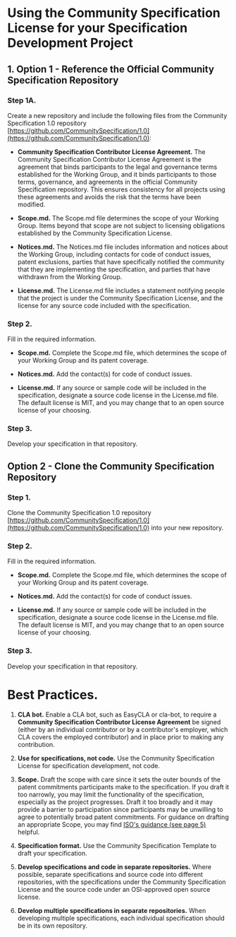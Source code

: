 # Using the Community Specification License for your Specification Development Project

## 1. Option 1 - Reference the Official Community Specification Repository

### Step 1A.

Create a new repository and include the following files from the Community Specification 1.0 repository [https://github.com/CommunitySpecification/1.0](https://github.com/CommunitySpecification/1.0):

- **Community Specification Contributor License Agreement.**  The Community Specification Contributor License Agreement is the agreement that binds participants to the legal and governance terms established for the Working Group, and it binds participants to those terms, governance, and agreements in the official Community Specification repository. This ensures consistency for all projects using these agreements and avoids the risk that the terms have been modified. 

- **Scope.md.**  The Scope.md file determines the scope of your Working Group. Items beyond that scope are not subject to licensing obligations established by the Community Specification License.    

- **Notices.md.**  The Notices.md file includes information and notices about the Working Group, including contacts for code of conduct issues, patent exclusions, parties that have specifically notified the community that they are implementing the specification, and parties that have withdrawn from the Working Group.

- **License.md.**  The License.md file includes a statement notifying people that the project is under the Community Specification License, and the license for any source code included with the specification.

### Step 2.

Fill in the required information.

- **Scope.md.**  Complete the Scope.md file, which determines the scope of your Working Group and its patent coverage.

- **Notices.md.** Add the contact(s) for code of conduct issues.

- **License.md.** If any source or sample code will be included in the specification, designate a source code license in the License.md file. The default license is MIT, and you may change that to an open source license of your choosing.

### Step 3.

Develop your specification in that repository. 

## Option 2 - Clone the Community Specification Repository

### Step 1.

Clone the Community Specification 1.0 repository [https://github.com/CommunitySpecification/1.0](https://github.com/CommunitySpecification/1.0) into your new repository.

### Step 2.

Fill in the required information.

- **Scope.md.**  Complete the Scope.md file, which determines the scope of your Working Group and its patent coverage.

- **Notices.md.** Add the contact(s) for code of conduct issues.

- **License.md.** If any source or sample code will be included in the specification, designate a source code license in the License.md file. The default license is MIT, and you may change that to an open source license of your choosing.

### Step 3.

Develop your specification in that repository. 

# Best Practices.

1. **CLA bot.** Enable a CLA bot, such as EasyCLA or cla-bot, to require a **Community Specification Contributor License Agreement** be signed (either by an individual contributor or by a contributor's employer, which CLA covers the employed contributor) and in place prior to making any contribution.

1. **Use for specifications, not code.**  Use the Community Specification License for specification development, not code.

1. **Scope.** Draft the scope with care since it sets the outer bounds of the patent commitments participants make to the specification.  If you draft it too narrowly, you may limit the functionality of the specification, especially as the project progresses.  Draft it too broadly and it may provide a barrier to participation since participants may be unwilling to agree to potentially broad patent commitments.  For guidance on drafting an appropriate Scope, you may find [ISO's guidance (see page 5)](https://www.iso.org/files/live/sites/isoorg/files/archive/pdf/en/how-to-write-standards.pdf "ISO How To Write Standards Guide") helpful.

1.  **Specification format.**  Use the Community Specification Template to draft your specification.

1. **Develop specifications and code in separate repositories.**  Where possible, separate specifications and source code into different repositories, with the specifications under the Community Specification License and the source code under an OSI-approved open source license.  

1. **Develop multiple specifications in separate repositories.** When developing multiple specifications, each individual specification should be in its own repository.
